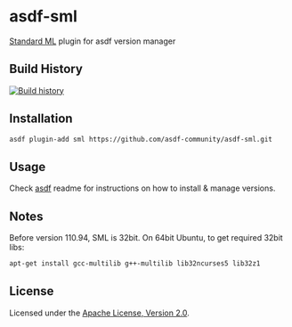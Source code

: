 # asdf-sml

[Standard ML](https://smlnj.org) plugin for asdf version manager

## Build History

[![Build history](https://buildstats.info/github/chart/asdf-community/asdf-sml?branch=master)](https://github.com/asdf-community/asdf-sml/actions)

## Installation

```bash
asdf plugin-add sml https://github.com/asdf-community/asdf-sml.git
```

## Usage

Check [asdf](https://github.com/asdf-vm/asdf) readme for instructions on how to
install & manage versions.

## Notes

Before version 110.94, SML is 32bit. On 64bit Ubuntu, to get required 32bit
libs:

```bash
apt-get install gcc-multilib g++-multilib lib32ncurses5 lib32z1
```

## License

Licensed under the
[Apache License, Version 2.0](https://www.apache.org/licenses/LICENSE-2.0).
